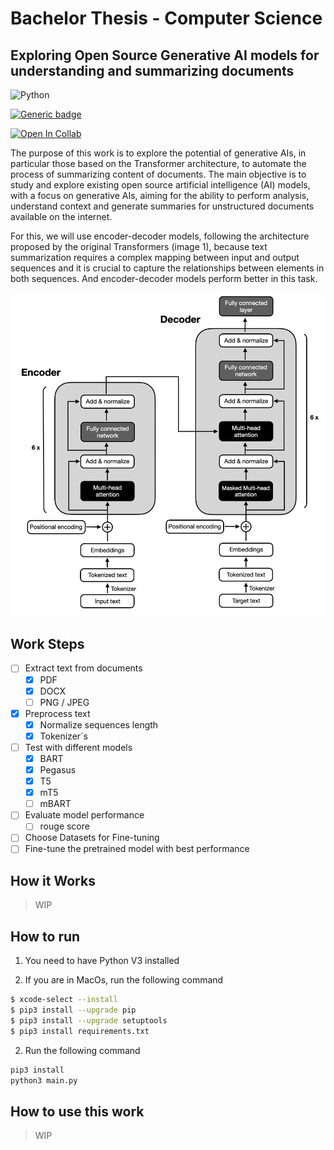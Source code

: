 # Bachelor Thesis - Computer Science

## Exploring Open Source Generative AI models for understanding and summarizing documents

![Python](https://img.shields.io/badge/python-3670A0?style=for-the-badge&logo=python&logoColor=ffdd54)

[![Generic badge](https://img.shields.io/badge/STATUS-WIP-yellow.svg)](https://shields.io/)

[![Open In Collab](https://colab.research.google.com/assets/colab-badge.svg)](https://colab.research.google.com/drive/1ecrtccypWJBdKKduqjiIvPkgLQwTAyYO?usp=sharing)

The purpose of this work is to explore the potential of generative AIs, in particular those based on the Transformer architecture, to automate the process of summarizing content of documents. The main objective is to study and explore existing open source artificial intelligence (AI) models, with a focus on generative AIs, aiming for the ability to perform analysis, understand context and generate summaries for unstructured documents available on the internet.

For this, we will use encoder-decoder models, following the architecture proposed by the original Transformers (image 1), because text summarization requires a complex mapping between input and output sequences and it is crucial to capture the relationships between elements in both sequences. And encoder-decoder models perform better in this task.

<img src="./.github/encoder-decoder.webp" />


## Work Steps

- [ ] Extract text from documents
    - [x] PDF
    - [x] DOCX
    - [ ] PNG / JPEG
- [x] Preprocess text
    - [x] Normalize sequences length
    - [x] Tokenizer´s
- [ ] Test with different models
    - [x] BART
    - [x] Pegasus
    - [x] T5
    - [x] mT5
    - [ ] mBART
- [ ] Evaluate model performance
    - [ ] rouge score
- [ ] Choose Datasets for Fine-tuning
- [ ] Fine-tune the pretrained model with best performance

## How it Works

> WIP

## How to run

1. You need to have Python V3 installed

2. If you are in MacOs, run the following command

```bash
$ xcode-select --install
$ pip3 install --upgrade pip
$ pip3 install --upgrade setuptools
$ pip3 install requirements.txt
``````

2. Run the following command

```bash
pip3 install
python3 main.py
```

## How to use this work

> WIP
